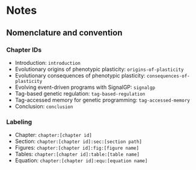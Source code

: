 # Notes

## Nomenclature and convention

### Chapter IDs

- Introduction: `introduction`
- Evolutionary origins of phenotypic plasticity: `origins-of-plasticity`
- Evolutionary consequences of phenotypic plasticity: `consequences-of-plasticity`
- Evolving event-driven programs with SignalGP: `signalgp`
- Tag-based genetic regulation: `tag-based-regulation`
- Tag-accessed memory for genetic programming: `tag-accessed-memory`
- Conclusion: `conclusion`

### Labeling

- Chapter: `chapter:[chapter id]`
- Section: `chapter:[chapter id]:sec:[section path]`
- Figures: `chapter:[chapter id]:fig:[figure name]`
- Tables: `chapter:[chapter id]:table:[table name]`
- Equation: `chapter:[chapter id]:equ:[equation name]`


